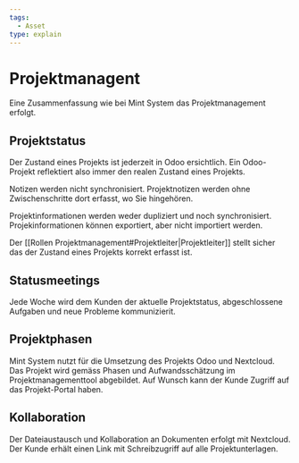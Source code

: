 ```yaml
---
tags:
  - Asset
type: explain
---
```

# Projektmanagent

Eine Zusammenfassung wie bei Mint System das Projektmanagement erfolgt.

## Projektstatus

Der Zustand eines Projekts ist jederzeit in Odoo ersichtlich. Ein Odoo-Projekt reflektiert also immer den realen Zustand eines Projekts.

Notizen werden nicht synchronisiert. Projektnotizen werden ohne Zwischenschritte dort erfasst, wo Sie hingehören.

Projektinformationen werden weder dupliziert und noch synchronisiert. Projekinformationen können exportiert, aber nicht importiert werden.

Der [[Rollen Projektmanagement#Projektleiter|Projektleiter]] stellt sicher das der Zustand eines Projekts korrekt erfasst ist.

## Statusmeetings

Jede Woche wird dem Kunden der aktuelle Projektstatus, abgeschlossene Aufgaben und neue Probleme kommunizierit.

## Projektphasen

Mint System nutzt für die Umsetzung des Projekts Odoo und Nextcloud. Das Projekt wird gemäss Phasen und Aufwandsschätzung im Projektmanagementtool abgebildet. Auf Wunsch kann der Kunde Zugriff auf das Projekt-Portal haben. 

## Kollaboration

Der Dateiaustausch und Kollaboration an Dokumenten erfolgt mit Nextcloud. Der Kunde erhält einen Link mit Schreibzugriff auf alle Projektunterlagen.
